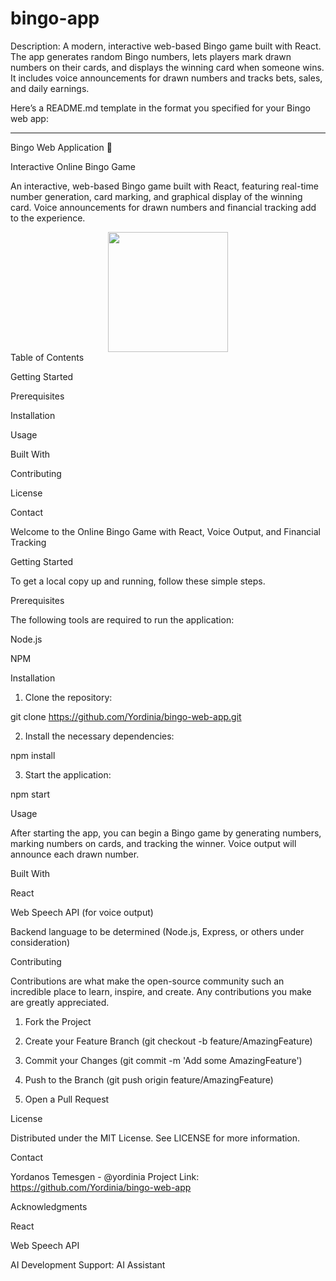 # bingo-app
Description: A modern, interactive web-based Bingo game built with React. The app generates random Bingo numbers, lets players mark drawn numbers on their cards, and displays the winning card when someone wins. It includes voice announcements for drawn numbers and tracks bets, sales, and daily earnings.

Here’s a README.md template in the format you specified for your Bingo web app:


---

Bingo Web Application 🎉

Interactive Online Bingo Game

An interactive, web-based Bingo game built with React, featuring real-time number generation, card marking, and graphical display of the winning card. Voice announcements for drawn numbers and financial tracking add to the experience.

<div align='center'>  
  <img src='https://github.com/Yordinia/bingo-web-app/assets/your-image-link' style='width:20vw'>
</div>Table of Contents

Getting Started

Prerequisites

Installation


Usage

Built With

Contributing

License

Contact


Welcome to the Online Bingo Game with React, Voice Output, and Financial Tracking

Getting Started

To get a local copy up and running, follow these simple steps.

Prerequisites

The following tools are required to run the application:

Node.js

NPM


Installation

1. Clone the repository:

git clone https://github.com/Yordinia/bingo-web-app.git


2. Install the necessary dependencies:

npm install


3. Start the application:

npm start



Usage

After starting the app, you can begin a Bingo game by generating numbers, marking numbers on cards, and tracking the winner. Voice output will announce each drawn number.

Built With

React

Web Speech API (for voice output)

Backend language to be determined (Node.js, Express, or others under consideration)


Contributing

Contributions are what make the open-source community such an incredible place to learn, inspire, and create. Any contributions you make are greatly appreciated.

1. Fork the Project


2. Create your Feature Branch (git checkout -b feature/AmazingFeature)


3. Commit your Changes (git commit -m 'Add some AmazingFeature')


4. Push to the Branch (git push origin feature/AmazingFeature)


5. Open a Pull Request



License

Distributed under the MIT License. See LICENSE for more information.

Contact

Yordanos Temesgen - @yordinia
Project Link: https://github.com/Yordinia/bingo-web-app

Acknowledgments

React

Web Speech API

AI Development Support: AI Assistant


